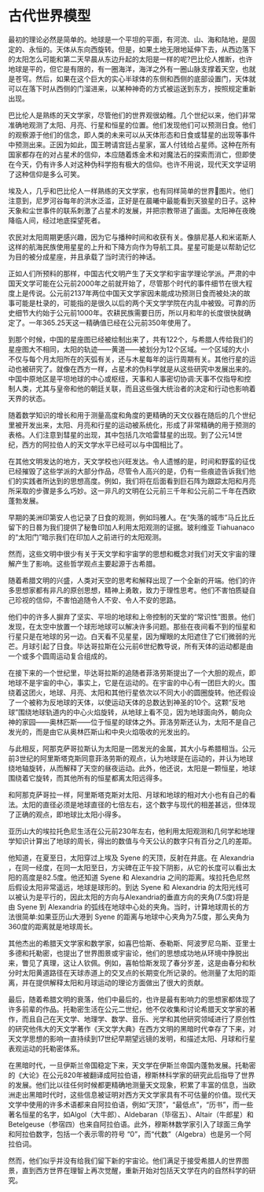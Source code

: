 # 古代世界模型

最初的理论必然是简单的。地球是一个平坦的平面，有河流、山、海和陆地，是固定的、永恒的。天体从东向西旋转。但是，如果土地无限地延伸下去，从西边落下的太阳怎么可能和第二天早晨从东边升起的太阳是一样的呢?巴比伦人推断，也许地球是平的，但它是有限的，有一圈海洋，海洋之外有一圈山脉支撑着天空，也就是苍穹。然后，如果在这个巨大的实心半球体的东侧和西侧的底部设置门，天体就可以在落下时从西侧的门溜进来，以某种神奇的方式被运送到东方，按照规定重新出现。

巴比伦人是熟练的天文学家，尽管他们的世界观很幼稚。几个世纪以来，他们非常准确地观测了太阳、月亮、行星和恒星的位置。他们发现他们可以预测日食。他们的观察源于他们的信念，即人类的未来可以从天体形态和日食或彗星的出现等事件中预测出来。正因为如此，国王聘请宫廷占星家，富人付钱给占星师。这种在所有国家都存在的对占星术的信仰，本应随着炼金术和对魔法石的探索而消亡，但即使在今天，仍有许多人对这种伪科学抱有极大的信仰。也许不用说，现代天文学证明了这种信仰是多么可笑。

埃及人，几乎和巴比伦人一样熟练的天文学家，也有同样简单的世界￾图片。他们注意到，尼罗河谷每年的洪水泛滥，正好是在晨曦中最能看到天狼星的日子。这种天象和尘世事件的联系刺激了占星术的发展，并把宗教带进了画面。太阳神在夜晚降临人间，经过地底探望死者。

农民对太阳周期更感兴趣，因为它与播种时间和收获有关。像腓尼基人和米诺斯人这样的航海民族使用星星的上升和下降方向作为导航工具。星星可能是以帮助记忆为目的被分成星座，并且承载了当时流行的神话。

正如人们所预料的那样，中国古代文明产生了天文学和宇宙学理论学派。严肃的中国天文学可能在公元前2000年之前就开始了，尽管那个时代的事件细节在很大程度上是传说。公元前2137年两位中国天文学家因未能成功预测日食而被处决的故事可能是杜录的，可能指的是很久以后的两个天文学学院在内乱中被毁。可靠的历史细节大约始于公元前1000年。农耕民族需要日历，所以月和年的长度很快就确定了。一年365.25天这一精确值已经在公元前350年使用了。

到那个时候，中国的星座图已经被绘制出来了，共有122个，与希腊人传给我们的星座图大不相同，太阳的轨迹——黄道——被划分为12个区域。一个区域的大小不仅与每个月太阳所在的天弧有关，还与木星每年的运行周期有关。其他行星的运动也被研究了。就像在西方一样，占星术的伪科学就是从这些研究中发展出来的。中国中原地区是平坦地球的中心或枢纽，天事和人事密切协调:天事不仅指导和控制人类，尤其与皇帝和他的朝廷关联，而且这些强大统治者的决定和行动也影响着天界的状态。

随着数学知识的增长和用于测量高度和角度的更精确的天文仪器在随后的几个世纪里被开发出来，太阳、月亮和行星的运动被系统化，形成了非常精确的用于预测的表格。人们注意到彗星的出现，其中包括几次哈雷彗星的出现。到了公元14世纪，西方的阿拉伯人的天文学水平已经可以与中国相比了。

在其他文明发达的地方，天文学校也兴旺发达。令人遗憾的是，时间和野蛮的征伐已经摧毁了这些学派的大部分作品，尽管令人高兴的是，仍有一些痕迹告诉我们他们的实践者所达到的思想高度。例如，我们将在后面看到巨石阵为跟踪太阳和月亮所采取的步骤是多么巧妙。这一非凡的文明在公元前三千年和公元前二千年在西欧蓬勃发展。

早期的美洲印第安人也记录了日食的观测，例如玛雅人。在“失落的城市”马丘比丘留下的日晷为我们提供了秘鲁印加人利用太阳观测的证据。玻利维亚 Tiahuanaco 的“太阳门”暗示我们在印加人之前进行的太阳观测。

然而，这些文明中很少有关于天文学和宇宙学的思想和概念对我们对天文宇宙的理解产生了影响。这些哲学观点主要起源于古希腊。

随着希腊文明的兴盛，人类对天空的思考和解释出现了一个全新的开端。他们的许多思想家都有非凡的原创思想，精神上勇敢，致力于理性思考。他们不害怕质疑自己珍视的信仰，不害怕追随令人不安、令人不安的思路。

他们中的许多人摒弃了坚实、平坦的地球和上帝控制的天堂的“常识性”图景。他们发现，在太空中放置一个球形地球可以解决许多问题。那些在夜间看不到的恒星和行星只是在地球的另一边。白天看不见星星，因为耀眼的太阳遮住了它们微弱的光芒。月球引起了日食。毕达哥拉斯在公元前6世纪教导说，所有天体的运动都是由一个或多个圆周运动复合组成的。

在接下来的一个世纪里，毕达哥拉斯的追随者菲洛劳斯提出了一个大胆的观点，即地球不是宇宙的中心，事实上，它是在运动的。在宇宙的中心有一团巨大的火。围绕着这团火，地球、月亮、太阳和其他行星依次以不同大小的圆圈旋转。他还假设了一个被称为反地球的天体，以使运动天体的总数达到神圣的10个。这颗“反地球”围绕地球轨道内的中心火焰旋转，从地球上看不见，因为地球面向外，朝向众神的家园——奥林匹斯——位于恒星的球体之外。菲洛劳斯还认为，太阳不是自己发光的，而是由它从奥林匹斯山和中央火焰吸收的光发出的。

与此相反，阿那克萨哥拉斯认为太阳是一团发光的金属，其大小与希腊相当。公元前3世纪的阿里斯塔克斯同意菲洛劳斯的观点，认为地球是在运动的，并认为地球绕地轴旋转，从而解释了天空的昼夜运动。此外，他还说，太阳是一颗恒星，地球围绕着它旋转，而其他所有的恒星都离太阳远得多。

和阿那克萨哥拉一样，阿里斯塔克斯对太阳、月球和地球的相对大小也有自己的看法。太阳的直径必须是地球直径的七倍左右，这个数字与现代的相差甚远，但体现了正确的观点，即地球比太阳小得多。

亚历山大的埃拉托色尼生活在公元前230年左右，他利用太阳观测和几何学和地理学知识计算出了地球的周长，得出的数值与今天公认的数字只有百分之几的差距。

他知道，在夏至日，太阳穿过上埃及 Syene 的天顶，反射在井底。在 Alexandria ，在同一经度，在同一太阳至日，方尖碑在正午投下阴影，从它的长度可以看出太阳的高度是82.5度。他还知道 Syene 和 Alexandria 之间的距离。埃拉托色尼然后假设太阳非常遥远，地球是球形的。到达 Syene 和 Alexandria 的太阳光线可以被认为是平行的，因此太阳的方向与Alexandria的垂直方向的夹角(7.5度)将是由 Syene 到 Alexandria 的弧线在地球中心处的夹角。当时，计算地球周长的方法很简单:如果亚历山大港到 Syene 的距离与地球中心夹角为7.5度，那么夹角为360度的距离就是地球周长。

 其他杰出的希腊天文学家和数学家，如喜巴恰斯、泰勒斯、阿波罗尼乌斯、亚里士多德和托勒密，也提出了世界图景或宇宙论，他们的思想成功地从环境中挣脱出来，瞥见了真理，这让人钦佩。例如，喜帕恰斯发现了春分岁差，这是由春分和秋分时太阳黄道路径在天球赤道上的交叉点的长期变化所记录的。他测量了太阳的距离，并在提供解释太阳和月球运动的理论方面做出了很大的贡献。

最后，随着希腊文明的衰落，他们中最后的，也许是最有影响力的思想家都体现了许多前辈的作品。托勒密生活在公元二世纪，他不仅收集和讨论希腊天文学家的著作，而且自己在天文学、地理学、数学、音乐、光学和其他研究领域进行了原创性的研究他伟大的天文学著作《天文学大典》在西方文明的黑暗时代幸存了下来，对天文学思想的影响一直持续到17世纪早期望远镜的发明，和描述太阳、月球和行星表观运动的托勒密体系。

在黑暗时代，一旦伊斯兰帝国稳定下来，天文学在伊斯兰帝国内蓬勃发展。托勒密的《大论》在公元820年被翻译成阿拉伯语，穆斯林科学家的研究此后指导了世界的发展。他们比以往任何时候都更精确地测量天文现象，积累了丰富的信息，当欧洲走出黑暗时代时，这些信息被证明对西方天文学家具有不可估量的价值。现代天文学中使用的许多术语都来自阿拉伯语，例如“天顶”，“最低点”，“历书”，而一些著名恒星的名字，如Algol（大牛郎）、Aldebaran（毕宿五）、Altair（牛郎星）和Betelgeuse（参宿四）也来自阿拉伯语。此外，穆斯林数学家引入了球面三角学和阿拉伯数字，包括一个表示零的符号 “0”，而“代数”（Algebra）也是另一个阿拉伯词。

然而，他们似乎并没有给我们留下新的宇宙论。他们满足于接受希腊人的世界图景，直到西方世界在理智上再次觉醒，重新开始对包括天文学在内的自然科学的研究。